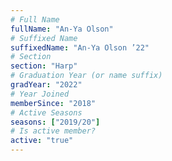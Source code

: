 ```yaml
---
# Full Name
fullName: "An-Ya Olson"
# Suffixed Name
suffixedName: "An-Ya Olson ’22"
# Section
section: "Harp"
# Graduation Year (or name suffix)
gradYear: "2022"
# Year Joined
memberSince: "2018"
# Active Seasons
seasons: ["2019/20"]
# Is active member?
active: "true"
---
```


